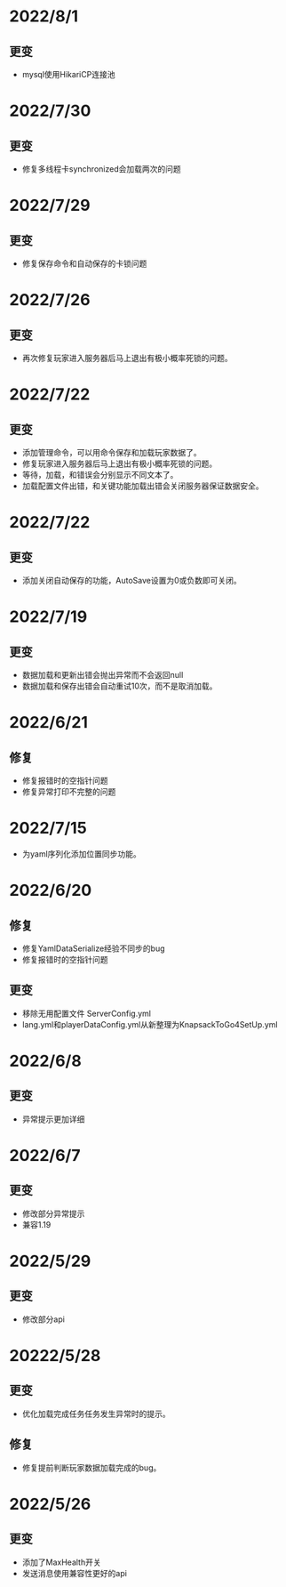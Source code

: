 # 2022/8/1
## 更变
- mysql使用HikariCP连接池

# 2022/7/30
## 更变
- 修复多线程卡synchronized会加载两次的问题

# 2022/7/29
## 更变
- 修复保存命令和自动保存的卡锁问题

# 2022/7/26
## 更变
- 再次修复玩家进入服务器后马上退出有极小概率死锁的问题。

# 2022/7/22
## 更变
- 添加管理命令，可以用命令保存和加载玩家数据了。
- 修复玩家进入服务器后马上退出有极小概率死锁的问题。
- 等待，加载，和错误会分别显示不同文本了。
- 加载配置文件出错，和关键功能加载出错会关闭服务器保证数据安全。

# 2022/7/22
## 更变
- 添加关闭自动保存的功能，AutoSave设置为0或负数即可关闭。

# 2022/7/19
## 更变
- 数据加载和更新出错会抛出异常而不会返回null
- 数据加载和保存出错会自动重试10次，而不是取消加载。

# 2022/6/21
## 修复
- 修复报错时的空指针问题
- 修复异常打印不完整的问题

# 2022/7/15
- 为yaml序列化添加位置同步功能。

# 2022/6/20
## 修复
- 修复YamlDataSerialize经验不同步的bug
- 修复报错时的空指针问题
## 更变
- 移除无用配置文件 ServerConfig.yml
- lang.yml和playerDataConfig.yml从新整理为KnapsackToGo4SetUp.yml

# 2022/6/8
## 更变
- 异常提示更加详细

# 2022/6/7
## 更变
- 修改部分异常提示
- 兼容1.19

# 2022/5/29
## 更变
- 修改部分api

# 20222/5/28
## 更变
- 优化加载完成任务任务发生异常时的提示。
## 修复
- 修复提前判断玩家数据加载完成的bug。

# 2022/5/26
## 更变
- 添加了MaxHealth开关
- 发送消息使用兼容性更好的api
